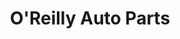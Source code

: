 ---
title: "O'Reilly Auto Parts"
url: /columbus/oreilly-auto-parts-north-high-street/
shop: Autoteile
---